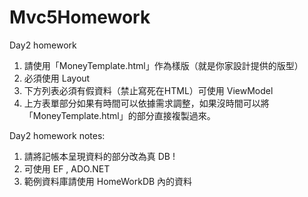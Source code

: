 # Mvc5Homework

Day2 homework

   1. 請使用「MoneyTemplate.html」作為樣版（就是你家設計提供的版型）
   2. 必須使用 Layout
   3. 下方列表必須有假資料（禁止寫死在HTML）可使用 ViewModel
   4. 上方表單部分如果有時間可以依據需求調整，如果沒時間可以將「MoneyTemplate.html」的部分直接複製過來。

Day2 homework notes:

   1. 請將記帳本呈現資料的部分改為真 DB !
   2. 可使用 EF , ADO.NET
   3. 範例資料庫請使用 HomeWorkDB 內的資料
